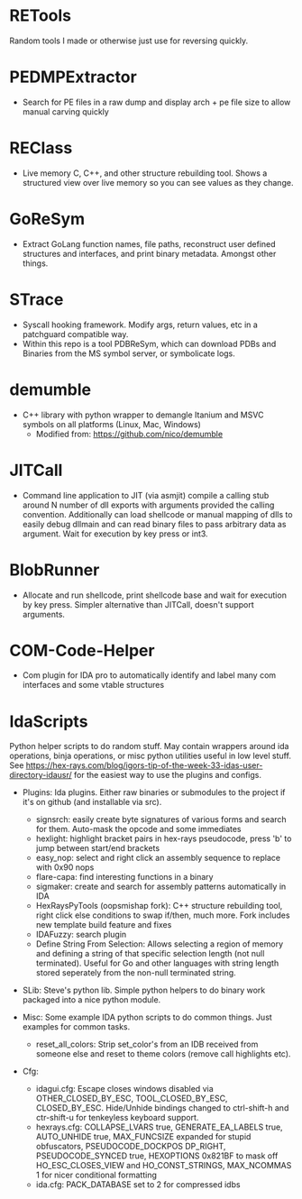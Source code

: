 # RETools
Random tools I made or otherwise just use for reversing quickly.

# PEDMPExtractor
* Search for PE files in a raw dump and display arch + pe file size to allow manual carving quickly

# REClass
* Live memory C, C++, and other structure rebuilding tool. Shows a structured view over live memory so you can see values as they change.

# GoReSym
* Extract GoLang function names, file paths, reconstruct user defined structures and interfaces, and print binary metadata. Amongst other things.

# STrace
* Syscall hooking framework. Modify args, return values, etc in a patchguard compatible way.
* Within this repo is a tool PDBReSym, which can download PDBs and Binaries from the MS symbol server, or symbolicate logs.

# demumble
* C++ library with python wrapper to demangle Itanium and MSVC symbols on all platforms (Linux, Mac, Windows)
  * Modified from: https://github.com/nico/demumble

# JITCall 
* Command line application to JIT (via asmjit) compile a calling stub around N number of dll exports with arguments provided the calling convention. Additionally can load shellcode or manual mapping of dlls to easily debug dllmain and can read binary files to pass arbitrary data as argument. Wait for execution by key press or int3.

# BlobRunner
* Allocate and run shellcode, print shellcode base and wait for execution by key press. Simpler alternative than JITCall, doesn't support arguments.

# COM-Code-Helper
* Com plugin for IDA pro to automatically identify and label many com interfaces and some vtable structures

# IdaScripts
Python helper scripts to do random stuff. May contain wrappers around ida operations, binja operations, or misc python utilities useful in low level stuff. See https://hex-rays.com/blog/igors-tip-of-the-week-33-idas-user-directory-idausr/ for the easiest way to use the plugins and configs.

 * Plugins:
     Ida plugins. Either raw binaries or submodules to the project if it's on github (and installable via src).
     * signsrch: easily create byte signatures of various forms and search for them. Auto-mask the opcode and some immediates
     * hexlight: highlight bracket pairs in hex-rays pseudocode, press 'b' to jump between start/end brackets
     * easy_nop: select and right click an assembly sequence to replace with 0x90 nops
     * flare-capa: find interesting functions in a binary
     * sigmaker: create and search for assembly patterns automatically in IDA
     * HexRaysPyTools (oopsmishap fork): C++ structure rebuilding tool, right click else conditions to swap if/then, much more. Fork includes new template build feature and fixes
     * IDAFuzzy: search plugin
     * Define String From Selection: Allows selecting a region of memory and defining a string of that specific selection length (not null terminated). Useful for Go and other languages with string length stored seperately from the non-null terminated string.
     
 * SLib:
     Steve's python lib. Simple python helpers to do binary work packaged into a nice python module.
 
 * Misc: Some example IDA python scripts to do common things. Just examples for common tasks.
     * reset_all_colors: Strip set_color's from an IDB received from someone else and reset to theme colors (remove call highlights etc).
     
 * Cfg: 
     * idagui.cfg: Escape closes windows disabled via OTHER_CLOSED_BY_ESC, TOOL_CLOSED_BY_ESC, CLOSED_BY_ESC. Hide/Unhide bindings changed to ctrl-shift-h and ctr-shift-u for tenkeyless keyboard support.
     * hexrays.cfg: COLLAPSE_LVARS true, GENERATE_EA_LABELS true, AUTO_UNHIDE true, MAX_FUNCSIZE expanded for stupid obfuscators, PSEUDOCODE_DOCKPOS DP_RIGHT, PSEUDOCODE_SYNCED true, HEXOPTIONS 0x821BF to mask off HO_ESC_CLOSES_VIEW and HO_CONST_STRINGS, MAX_NCOMMAS 1 for nicer conditional formatting
     * ida.cfg: PACK_DATABASE set to 2 for compressed idbs
